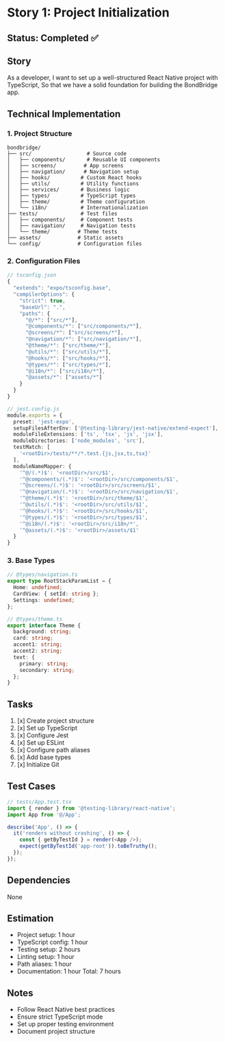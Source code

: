 # Story 1: Project Initialization

## Status: Completed ✅

## Story

As a developer,
I want to set up a well-structured React Native project with TypeScript,
So that we have a solid foundation for building the BondBridge app.

## Technical Implementation

### 1. Project Structure

```
bondbridge/
├── src/                  # Source code
│   ├── components/       # Reusable UI components
│   ├── screens/         # App screens
│   ├── navigation/      # Navigation setup
│   ├── hooks/          # Custom React hooks
│   ├── utils/          # Utility functions
│   ├── services/       # Business logic
│   ├── types/          # TypeScript types
│   ├── theme/          # Theme configuration
│   └── i18n/           # Internationalization
├── tests/              # Test files
│   ├── components/     # Component tests
│   ├── navigation/     # Navigation tests
│   └── theme/         # Theme tests
├── assets/            # Static assets
└── config/            # Configuration files
```

### 2. Configuration Files

```typescript
// tsconfig.json
{
  "extends": "expo/tsconfig.base",
  "compilerOptions": {
    "strict": true,
    "baseUrl": ".",
    "paths": {
      "@/*": ["src/*"],
      "@components/*": ["src/components/*"],
      "@screens/*": ["src/screens/*"],
      "@navigation/*": ["src/navigation/*"],
      "@theme/*": ["src/theme/*"],
      "@utils/*": ["src/utils/*"],
      "@hooks/*": ["src/hooks/*"],
      "@types/*": ["src/types/*"],
      "@i18n/*": ["src/i18n/*"],
      "@assets/*": ["assets/*"]
    }
  }
}

// jest.config.js
module.exports = {
  preset: 'jest-expo',
  setupFilesAfterEnv: ['@testing-library/jest-native/extend-expect'],
  moduleFileExtensions: ['ts', 'tsx', 'js', 'jsx'],
  moduleDirectories: ['node_modules', 'src'],
  testMatch: [
    '<rootDir>/tests/**/*.test.{js,jsx,ts,tsx}'
  ],
  moduleNameMapper: {
    '^@/(.*)$': '<rootDir>/src/$1',
    '^@components/(.*)$': '<rootDir>/src/components/$1',
    '^@screens/(.*)$': '<rootDir>/src/screens/$1',
    '^@navigation/(.*)$': '<rootDir>/src/navigation/$1',
    '^@theme/(.*)$': '<rootDir>/src/theme/$1',
    '^@utils/(.*)$': '<rootDir>/src/utils/$1',
    '^@hooks/(.*)$': '<rootDir>/src/hooks/$1',
    '^@types/(.*)$': '<rootDir>/src/types/$1',
    '^@i18n/(.*)$': '<rootDir>/src/i18n/*',
    '^@assets/(.*)$': '<rootDir>/assets/$1'
  }
}
```

### 3. Base Types

```typescript
// @types/navigation.ts
export type RootStackParamList = {
  Home: undefined;
  CardView: { setId: string };
  Settings: undefined;
};

// @types/theme.ts
export interface Theme {
  background: string;
  card: string;
  accent1: string;
  accent2: string;
  text: {
    primary: string;
    secondary: string;
  };
}
```

## Tasks

1. [x] Create project structure
2. [x] Set up TypeScript
3. [x] Configure Jest
4. [x] Set up ESLint
5. [x] Configure path aliases
6. [x] Add base types
7. [x] Initialize Git

## Test Cases

```typescript
// tests/App.test.tsx
import { render } from '@testing-library/react-native';
import App from '@/App';

describe('App', () => {
  it('renders without crashing', () => {
    const { getByTestId } = render(<App />);
    expect(getByTestId('app-root')).toBeTruthy();
  });
});
```

## Dependencies

None

## Estimation

- Project setup: 1 hour
- TypeScript config: 1 hour
- Testing setup: 2 hours
- Linting setup: 1 hour
- Path aliases: 1 hour
- Documentation: 1 hour
  Total: 7 hours

## Notes

- Follow React Native best practices
- Ensure strict TypeScript mode
- Set up proper testing environment
- Document project structure
